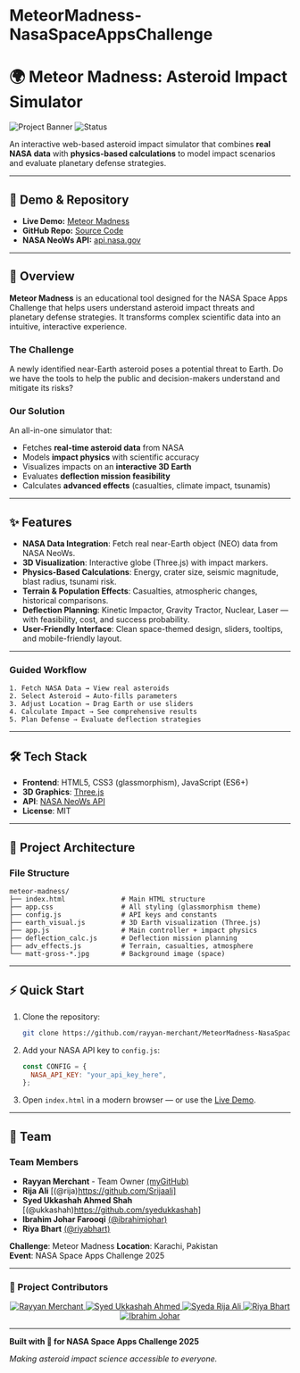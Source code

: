 # MeteorMadness-NasaSpaceAppsChallenge
# 🌍 Meteor Madness: Asteroid Impact Simulator

![Project Banner](https://img.shields.io/badge/NASA-Space%20Apps%20Challenge-blue)
![Status](https://img.shields.io/badge/status-active-success)

An interactive web-based asteroid impact simulator that combines **real NASA data** with **physics-based calculations** to model impact scenarios and evaluate planetary defense strategies.

---

## 🚀 Demo & Repository

* **Live Demo:** [Meteor Madness](https://rayyan-merchant.github.io/MeteorMadness-NasaSpaceAppsChallenge/)
* **GitHub Repo:** [Source Code](https://github.com/rayyan-merchant/MeteorMadness-NasaSpaceAppsChallenge/tree/main)
* **NASA NeoWs API:** [api.nasa.gov](https://api.nasa.gov)

---

## 🎯 Overview

**Meteor Madness** is an educational tool designed for the NASA Space Apps Challenge that helps users understand asteroid impact threats and planetary defense strategies. It transforms complex scientific data into an intuitive, interactive experience.

### The Challenge

A newly identified near-Earth asteroid poses a potential threat to Earth. Do we have the tools to help the public and decision-makers understand and mitigate its risks?

### Our Solution

An all-in-one simulator that:
- Fetches **real-time asteroid data** from NASA
- Models **impact physics** with scientific accuracy
- Visualizes impacts on an **interactive 3D Earth**
- Evaluates **deflection mission feasibility**
- Calculates **advanced effects** (casualties, climate impact, tsunamis)

---

## ✨ Features

* **NASA Data Integration**: Fetch real near-Earth object (NEO) data from NASA NeoWs.
* **3D Visualization**: Interactive globe (Three.js) with impact markers.
* **Physics-Based Calculations**: Energy, crater size, seismic magnitude, blast radius, tsunami risk.
* **Terrain & Population Effects**: Casualties, atmospheric changes, historical comparisons.
* **Deflection Planning**: Kinetic Impactor, Gravity Tractor, Nuclear, Laser — with feasibility, cost, and success probability.
* **User-Friendly Interface**: Clean space-themed design, sliders, tooltips, and mobile-friendly layout.

---

### Guided Workflow
```
1. Fetch NASA Data → View real asteroids
2. Select Asteroid → Auto-fills parameters
3. Adjust Location → Drag Earth or use sliders
4. Calculate Impact → See comprehensive results
5. Plan Defense → Evaluate deflection strategies
```
---

## 🛠️ Tech Stack

* **Frontend**: HTML5, CSS3 (glassmorphism), JavaScript (ES6+)
* **3D Graphics**: [Three.js](https://threejs.org/)
* **API**: [NASA NeoWs API](https://api.nasa.gov)
* **License**: MIT


---

## 📁 Project Architecture

### File Structure
```
meteor-madness/
├── index.html              # Main HTML structure
├── app.css                 # All styling (glassmorphism theme)
├── config.js               # API keys and constants
├── earth_visual.js         # 3D Earth visualization (Three.js)
├── app.js                  # Main controller + impact physics
├── deflection_calc.js      # Deflection mission planning
├── adv_effects.js          # Terrain, casualties, atmosphere
└── matt-gross-*.jpg        # Background image (space)
```

---
## ⚡ Quick Start

1. Clone the repository:

   ```bash
   git clone https://github.com/rayyan-merchant/MeteorMadness-NasaSpaceAppsChallenge.git
   ```
2. Add your NASA API key to `config.js`:

   ```js
   const CONFIG = {
     NASA_API_KEY: "your_api_key_here",
   };
   ```
3. Open `index.html` in a modern browser — or use the [Live Demo](https://rayyan-merchant.github.io/MeteorMadness-NasaSpaceAppsChallenge/).

---

## 👥 Team

### Team Members
- **Rayyan Merchant** - Team Owner [(myGitHub)](https://github.com/rayyan-merchant)
- **Rija Ali** [(@rija)https://github.com/Srijaali]
- **Syed Ukkashah Ahmed Shah** [(@ukkashah)https://github.com/syedukkashah]
- **Ibrahim Johar Farooqi** [(@ibrahimjohar)](https://github.com/ibrahimjohar)
- **Riya Bhart** [(@riyabhart)](https://github.com/RiyaBhart)


**Challenge**: Meteor Madness
**Location**: Karachi, Pakistan  
**Event**: NASA Space Apps Challenge 2025  



---

### 👥 Project Contributors  

<div align="center">
  <a href="https://www.linkedin.com/in/rayyanmerchant2004/" target="_blank">
    <img src="https://img.shields.io/badge/Rayyan%20Merchant-%230077B5.svg?style=for-the-badge&logo=linkedin&logoColor=white" alt="Rayyan Merchant"/>
  </a>
  <a href="https://www.linkedin.com/in/syed-ukkashah-28b334214/" target="_blank">
    <img src="https://img.shields.io/badge/Syed%20Ukkashah%20Ahmed-%230077B5.svg?style=for-the-badge&logo=linkedin&logoColor=white" alt="Syed Ukkashah Ahmed"/>
  </a>
  <a href="https://www.linkedin.com/in/rija-ali-731095296" target="_blank">
    <img src="https://img.shields.io/badge/Syeda%20Rija%20Ali-%230077B5.svg?style=for-the-badge&logo=linkedin&logoColor=white" alt="Syeda Rija Ali"/>
  </a>
  <a href="https://www.linkedin.com/in/riya-bhart-339036287/" target="_blank">
    <img src="https://img.shields.io/badge/Riya%20Bhart-%230077B5.svg?style=for-the-badge&logo=linkedin&logoColor=white" alt="Riya Bhart"/>
  </a>
  <a href="https://www.linkedin.com/in/ibrahimjohar/" target="_blank">
    <img src="https://img.shields.io/badge/Ibrahim%20Johar-%230077B5.svg?style=for-the-badge&logo=linkedin&logoColor=white" alt="Ibrahim Johar"/>
  </a>
</div>


---

**Built with 🚀 for NASA Space Apps Challenge 2025**

*Making asteroid impact science accessible to everyone.*

